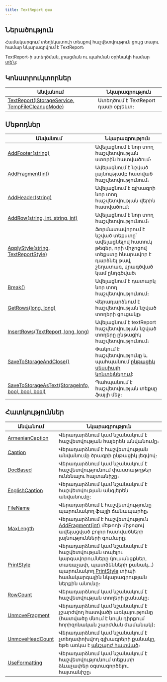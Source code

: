 ```yaml
---
title: TextReport դաս
---
```


## Ներածություն

Համակարգում տեղեկատուի տեսքով հաշվետվություն ցույց տալու համար նկարագրվում է TextReport։

TextReport-ի ստեղծման, լրացման ու պահման օրինակի համար [տե՛ս](../definitions/dpr_guide.md#execute):

## Կոնստրուկտորներ

| Անվանում | Նկարագրություն |
|----------|----------------|
| [TextReport(IStorageService, TempFileCleanupMode)](TextReport/TextReport1.md) | Ստեղծում է TextReport դասի օբյեկտ։ |

## Մեթոդներ

| Անվանում | Նկարագրություն |
|----------|----------------|
| [AddFooter(string)](TextReport/AddFooter.md) | Ավելացնում է նոր տող հաշվետվության ստորին հատվածում։ |
| [AddFragment(int)](TextReport/AddFragment.md) | Ավելացնում է նշված լայնությամբ հատված հաշվետվությունում։ |
| [AddHeader(string)](TextReport/AddHeader.md) | Ավելացնում է գլխագրի նոր տող հաշվետվության վերին հատվածում։ |
| [AddRow(string, int, string, int)](TextReport/AddRow.md) | Ավելացնում է նոր տող հաշվետվությունում։ |
| [ApplyStyle(string, TextReportStyle)](TextReport/ApplyStyle.md) | Ֆորմատավորում է նշված տեքստը՝ ավելացնելով հատուկ թեգեր, որի միջոցով տեքստը հնարավոր է դարձնել թավ, շեղատառ, վրագծված կամ ընդգծված։ |
| [Break()](TextReport/Break.md) | Ավելացնում է դատարկ նոր տող հաշվետվությունում։ |
| [GetRows(long, long)](TextReport/GetRows.md) | Վերադարձնում է հաշվետվության նշված տողերի ցուցակը։ |
| [InsertRows(TextReport, long, long)](TextReport/InsertRows.md) | Ավելացնում է textReport հաշվետվության նշված տողերը ընթացիկ հաշվետվությունում։ |
| [SaveToStorageAndClose()](TextReport/SaveToStorageAndClose.md) | Փակում է հաշվետվությունը և պահպանում [ընթացիկ սեսսիայի կոնտեյներում](../services/IStorageService/Container.md): |
| [SaveToStorageAsText(StorageInfo, bool, bool, bool)](TextReport/SaveToStorageAsText.md) | Պահպանում է հաշվետվության տեքսը ֆայլի մեջ։ |

## Հատկություններ

| Անվանում | Նկարագրություն |
|----------|----------------|
| [ArmenianCaption](TextReport/ArmenianCaption.md) | Վերադարձնում կամ նշանակում է հաշվետվության հայերեն անվանումը։ |
| [Caption](TextReport/Caption.md) | Վերադարձնում է հաշվետվության անվանումը ծրագրի ընթացիկ լեզվով։ |
| [DocBased](TextReport/DocBased.md) | Վերադարձնում կամ նշանակում է հաշվետվությունում փաստաթղթեր ունենալու հայտանիշը։ |
| [EnglishCaption](TextReport/EnglishCaption.md) | Վերադարձնում կամ նշանակում է հաշվետվության անգլերեն անվանումը։ |
| [FileName](TextReport/FileName.md) | Վերադարձնում է հաշվետվությունը պարունակող ֆայլի ճանապարհը։ |
| [MaxLength](TextReport/MaxLength.md) | Վերադարձնում է հաշվետվություն [AddFragment(int)](TextReport/AddFragment.md) մեթոդի միջոցով ավելացված բոլոր հատվածների լայնությունների գումարը։ |
| [PrintStyle](TextReport/PrintStyle.md) | Վերադարձնում կամ նշանակում է հաշվետվության տպելու կարգավորումները (լուսանցքներ, տառաչափ, պատճենների քանակ...) պարունակող [PrintStyle](https://armsoft.github.io/as4x-docs/HTM/ProgrGuide/Defs/PrintStyle.html) տիպի համակարգային նկարագրության ներքին անունը։ |
| [RowCount](TextReport/RowCount.md) | Վերադարձնում կամ նշանակում է հաշվետվության տողերի քանակը։ |
| [UnmoveFragment](TextReport/UnmoveFragment.md) | Վերադարձնում կամ նշանակում է չշարժվող հատվածի առկայությունը (հատվածը մնում է նույն դիրքում հորիզոնական շարժման ժամանակ)։ |
| [UnmoveHeadCount](TextReport/UnmoveHeadCount.md) | Վերադարձնում կամ նշանակում է չտեղափոխվող գլխագրերի քանակը, եթե առկա է [անշարժ հատված](TextReport/UnmoveFragment.md)։ |
| [UseFormatting](TextReport/UseFormatting.md) | Վերադարձնում կամ նշանակում է հաշվետվությունում տեքստի ձևաչափեր օգտագործելու հայտանիշը։ |
